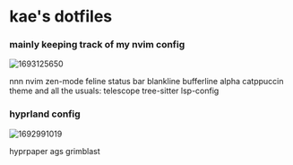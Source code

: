 # kae's dotfiles #

### mainly keeping track of my nvim config ###

![1693125650](https://github.com/kaedeluxe/dotfiles/assets/139962400/b71bc457-1967-47f8-96a2-a61754d182a2)

nnn nvim
zen-mode
feline status bar
blankline
bufferline
alpha
catppuccin theme
and all the usuals:
telescope
tree-sitter
lsp-config


### hyprland config ###

![1692991019](https://github.com/kaedeluxe/dotfiles/assets/139962400/314874ea-7f6b-4bcb-a47d-730b178910d9)

hyprpaper
ags
grimblast

